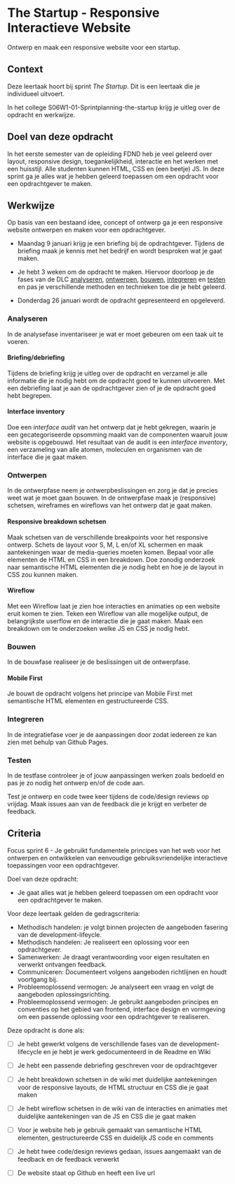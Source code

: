 # The Startup - Responsive Interactieve Website
Ontwerp en maak een responsive website voor een startup.

## Context
Deze leertaak hoort bij sprint _The Startup_. Dit is een leertaak die je individueel uitvoert.

In het college S06W1-01-Sprintplanning-the-startup krijg je uitleg over de opdracht en werkwijze.


## Doel van deze opdracht

In het eerste semester van de opleiding FDND heb je veel geleerd over layout, responsive design, toegankelijkheid, interactie en het werken met een huisstijl. Alle studenten kunnen HTML, CSS en (een beetje) JS. 
In deze sprint ga je alles wat je hebben geleerd toepassen om een opdracht voor een opdrachtgever te maken.



## Werkwijze

Op basis van een bestaand idee, concept of ontwerp ga je een responsive website ontwerpen en maken voor een opdrachtgever.

* Maandag 9 januari krijg je een briefing bij de opdrachtgever. Tijdens de briefing maak je kennis met het bedrijf en wordt besproken wat je gaat maken. 

* Je hebt 3 weken om de opdracht te maken. Hiervoor doorloop je de fases van de DLC [analyseren](#analyseren), [ontwerpen](#ontwerpen), [bouwen](#bouwen), [integreren](#integreren) en [testen](#testen) en pas je verschillende methoden en technieken toe die je hebt geleerd.  

* Donderdag 26 januari wordt de opdracht gepresenteerd en opgeleverd. 


### Analyseren
In de analysefase inventariseer je wat er moet gebeuren om een taak uit te voeren. 

#### Briefing/debriefing
Tijdens de briefing krijg je uitleg over de opdracht en verzamel je alle informatie die je nodig hebt om de opdracht goed te kunnen uitvoeren. Met een debriefing laat je aan de opdrachtgever zien of je de opdracht goed hebt begrepen. 

#### Interface inventory
Doe een _interface audit_ van het ontwerp dat je hebt gekregen, waarin je een gecategoriseerde opsomming maakt van de componenten waaruit jouw website is opgebouwd. Het resultaat van de audit is een _interface inventory_, een verzameling van alle atomen, moleculen en organismen van de interface die je gaat maken.


### Ontwerpen
In de ontwerpfase neem je ontwerpbeslissingen en zorg je dat je precies weet wat je moet gaan bouwen. In de ontwerpfase maak je (responsive) schetsen, wireframes en wireflows van het ontwerp dat je gaat maken.

#### Responsive breakdown schetsen
Maak schetsen van de verschillende breakpoints voor het responsive ontwerp. Schets de layout voor S, M, L en/of XL schermen en maak aantekeningen waar de media-queries moeten komen. Bepaal voor alle elementen de HTML en CSS in een breakdown. Doe zonodig onderzoek naar semantische HTML elementen die je nodig hebt en hoe je de layout in CSS zou kunnen maken. 

#### Wireflow
Met een Wireflow laat je zien hoe interacties en animaties op een website eruit komen te zien. Teken een Wireflow van alle mogelijke output, de belangrijkste userflow en de interactie die je gaat maken. Maak een breakdown om te onderzoeken welke JS en CSS je nodig hebt.

### Bouwen
In de bouwfase realiseer je de beslissingen uit de ontwerpfase.

#### Mobile First
Je bouwt de opdracht volgens het principe van Mobile First met 
semantische HTML elementen en gestructureerde CSS.


### Integreren
In de integratiefase voer je de aanpassingen door zodat iedereen ze kan zien met behulp van Github Pages. 

### Testen
In de testfase controleer je of jouw aanpassingen werken zoals bedoeld en pas je zo nodig het ontwerp en/of de code aan. 

Test je ontwerp en code twee keer tijdens de code/design reviews op vrijdag. Maak issues aan van de feedback die je krijgt en verbeter de feedback. 


## Criteria

Focus sprint 6 - Je gebruikt fundamentele principes van het web voor het ontwerpen en ontwikkelen van eenvoudige gebruiksvriendelijke interactieve toepassingen voor een opdrachtgever.

Doel van deze opdracht:
* Je gaat alles wat je hebben geleerd toepassen om een opdracht voor een opdrachtgever te maken.

Voor deze leertaak gelden de gedragscriteria: 
* Methodisch handelen: je volgt binnen projecten de aangeboden fasering van de development-lifeycle.
* Methodisch handelen: Je realiseert een oplossing voor een opdrachtgever.
* Samenwerken: Je draagt verantwoording voor eigen resultaten en verwerkt ontvangen feedback.
* Communiceren: Documenteert volgens aangeboden richtlijnen en houdt voortgang bij.
* Probleemoplossend vermogen: Je analyseert een vraag en volgt de aangeboden oplossingsrichting.
* Probleemoplossend vermogen:  Je gebruikt aangeboden principes en conventies op het gebied van frontend, interface design en vormgeving om een passende oplossing voor een opdrachtgever te realiseren.

Deze opdracht is done als:
- [ ] Je hebt gewerkt volgens de verschillende fases van de development-lifecycle en je hebt je werk gedocumenteerd in de Readme en Wiki
- [ ] Je hebt een passende debriefing geschreven voor de opdrachtgever
- [ ] Je hebt breakdown schetsen in de wiki met duidelijke aantekeningen voor de responsive layouts, de HTML structuur en CSS die je gaat maken
- [ ] Je hebt wireflow schetsen in de wiki van de interacties en animaties met duidelijke aantekeningen van de JS en CSS die je gaat maken
- [ ] Voor je website heb je gebruik gemaakt van semantische HTML elementen, gestructureerde CSS en duidelijk JS code en comments
- [ ] Je hebt twee code/design reviews gedaan, issues aangemaakt van de feedback en de feedback verwerkt
- [ ] De website staat op Github en heeft een live url

